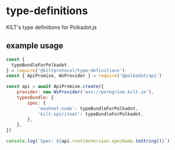 # type-definitions

KILT's type definitions for Polkadot.js 

## example usage


```js
const {
  typeBundleForPolkadot,
} = require('@kiltprotocol/type-definitions')
const { ApiPromise, WsProvider } = require('@polkadot/api')

const api = await ApiPromise.create({
    provider: new WsProvider('wss://peregrine.kilt.io'),
    typesBundle: {
        spec: {
            'mashnet-node': typeBundleForPolkadot,
            'kilt-spiritnet': typeBundleForPolkadot,
        },
    },
})

console.log(`Spec: ${api.runtimeVersion.specName.toString()}`)
```